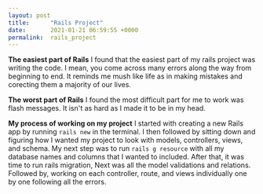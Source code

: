 ```yaml
---
layout: post
title:      "Rails Project"
date:       2021-01-21 06:59:55 +0000
permalink:  rails_project
---
```



**The easiest part of Rails**
       I found that the easiest part of my rails project was writing the code. I mean, you come across many errors along the way from beginning to end. It reminds me mush like life as in making mistakes and corecting them a majority of our lives.
			 
**The worst part of Rails**
     I found the most difficult part for me to work was flash messages. It isn't as hard as I made it to be in my head.
		 
**My process of working on my project**
    I started with creating a new Rails app by running `rails new` in the terminal. I then followed by sitting down and figuring how I wanted my project to look with models, controllers, views, and schema. My next step was to run `rails g resource` with all my database names and columns that I wanted to included.
		After that, it was time to run rails migration, Next was all the model validations and relations. Followed by, working on each controller, route, and views individually one by one following all the errors.
